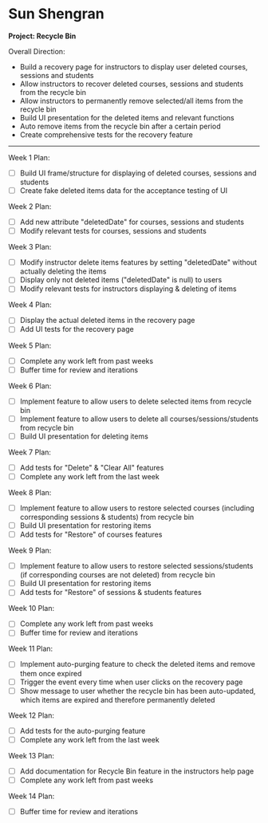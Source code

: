 # Sun Shengran

**Project: Recycle Bin**

Overall Direction:
- Build a recovery page for instructors to display user deleted courses, sessions and students
- Allow instructors to recover deleted courses, sessions and students from the recycle bin
- Allow instructors to permanently remove selected/all items from the recycle bin
- Build UI presentation for the deleted items and relevant functions
- Auto remove items from the recycle bin after a certain period
- Create comprehensive tests for the recovery feature

---

Week 1 Plan:
- [ ] Build UI frame/structure for displaying of deleted courses, sessions and students
- [ ] Create fake deleted items data for the acceptance testing of UI

Week 2 Plan:
- [ ] Add new attribute "deletedDate" for courses, sessions and students
- [ ] Modify relevant tests for courses, sessions and students

Week 3 Plan:
- [ ] Modify instructor delete items features by setting "deletedDate" without actually deleting the items
- [ ] Display only not deleted items ("deletedDate" is null) to users
- [ ] Modify relevant tests for instructors displaying & deleting of items

Week 4 Plan:
- [ ] Display the actual deleted items in the recovery page
- [ ] Add UI tests for the recovery page

Week 5 Plan:
- [ ] Complete any work left from past weeks
- [ ] Buffer time for review and iterations

Week 6 Plan:
- [ ] Implement feature to allow users to delete selected items from recycle bin
- [ ] Implement feature to allow users to delete all courses/sessions/students from recycle bin
- [ ] Build UI presentation for deleting items

Week 7 Plan:
- [ ] Add tests for "Delete" & "Clear All" features
- [ ] Complete any work left from the last week

Week 8 Plan:
- [ ] Implement feature to allow users to restore selected courses (including corresponding sessions & students) from recycle bin
- [ ] Build UI presentation for restoring items
- [ ] Add tests for "Restore" of courses features

Week 9 Plan:
- [ ] Implement feature to allow users to restore selected sessions/students (if corresponding courses are not deleted) from recycle bin
- [ ] Build UI presentation for restoring items
- [ ] Add tests for "Restore" of sessions & students features

Week 10 Plan:
- [ ] Complete any work left from past weeks
- [ ] Buffer time for review and iterations

Week 11 Plan:
- [ ] Implement auto-purging feature to check the deleted items and remove them once expired
- [ ] Trigger the event every time when user clicks on the recovery page
- [ ] Show message to user whether the recycle bin has been auto-updated, which items are expired and therefore permanently deleted

Week 12 Plan:
- [ ] Add tests for the auto-purging feature
- [ ] Complete any work left from the last week

Week 13 Plan:
- [ ] Add documentation for Recycle Bin feature in the instructors help page
- [ ] Complete any work left from past weeks

Week 14 Plan:
- [ ] Buffer time for review and iterations
